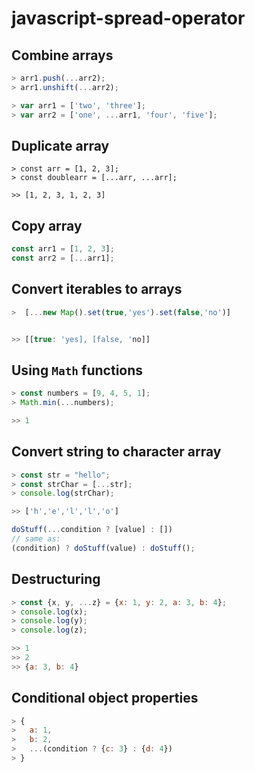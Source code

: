 # javascript-spread-operator


## Combine arrays

```javascript
> arr1.push(...arr2);
> arr1.unshift(...arr2);

> var arr1 = ['two', 'three'];
> var arr2 = ['one', ...arr1, 'four', 'five'];
```

## Duplicate array

```
> const arr = [1, 2, 3];
> const doublearr = [...arr, ...arr];

>> [1, 2, 3, 1, 2, 3]
```

## Copy array

```javascript
const arr1 = [1, 2, 3];
const arr2 = [...arr1];
```

## Convert iterables to arrays

```javascript
>  [...new Map().set(true,'yes').set(false,'no')]


>> [[true: 'yes], [false, 'no]]
```

## Using `Math` functions

```javascript
> const numbers = [9, 4, 5, 1];
> Math.min(...numbers);

>> 1
```


## Convert string to character array

```javascript
> const str = "hello";
> const strChar = [...str];
> console.log(strChar);

>> ['h','e','l','l','o']
```


```javascript
doStuff(...condition ? [value] : [])
// same as:
(condition) ? doStuff(value) : doStuff();
```

## Destructuring
```javascript
> const {x, y, ...z} = {x: 1, y: 2, a: 3, b: 4};
> console.log(x);
> console.log(y);
> console.log(z);

>> 1
>> 2
>> {a: 3, b: 4}
```

## Conditional object properties

```javascript
> {
>   a: 1,
>   b: 2, 
>   ...(condition ? {c: 3} : {d: 4})
> }
```
